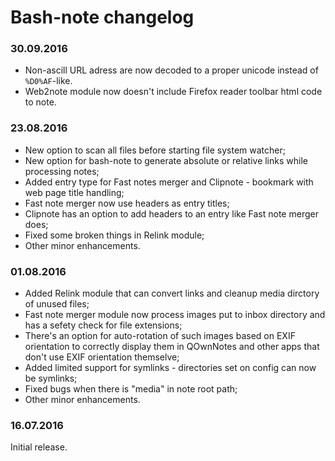 Bash-note changelog
=========

### 30.09.2016
- Non-ascill URL adress are now decoded to a proper unicode instead of `%D0%AF`-like.
- Web2note module now doesn't include Firefox reader toolbar html code to note.

### 23.08.2016 
- New option to scan all files before starting file system watcher;  
- New option for bash-note to generate absolute or relative links while processing notes;  
- Added entry type for Fast notes merger and Clipnote - bookmark with web page title handling;  
- Fast note merger now use headers as entry titles;  
- Clipnote has an option to add headers to an entry like Fast note merger does;    
- Fixed some broken things in Relink module;  
- Other minor enhancements.

### 01.08.2016 
- Added Relink module that can convert links and cleanup media dirctory of unused files;  
- Fast note merger module now process images put to inbox directory and has a sefety check for file extensions;  
- There's an option for auto-rotation of such images based on EXIF orientation to correctly display them in QOwnNotes and other apps that don't use EXIF orientation themselve;  
- Added limited support for symlinks - directories set on config can now be symlinks;  
- Fixed bugs when there is "media" in note root path;  
- Other minor enhancements.

### 16.07.2016 
Initial release. 
